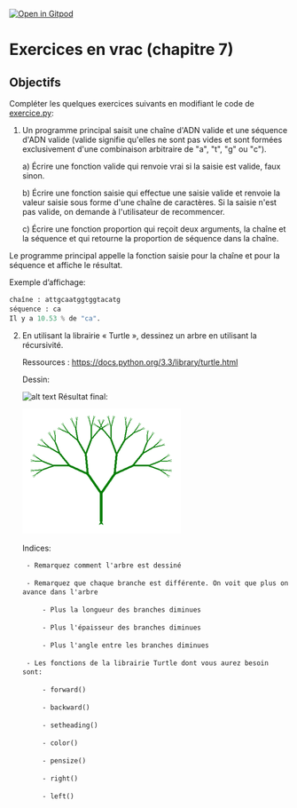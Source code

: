 [![Open in Gitpod](https://gitpod.io/button/open-in-gitpod.svg)](https://gitpod-redirect-0.herokuapp.com/)

# Exercices en vrac (chapitre 7)

## Objectifs

Compléter les quelques exercices suivants en modifiant le code de [exercice.py](exercice.py):

1. Un programme principal saisit une chaîne d'ADN valide et une séquence d'ADN valide (valide signifie qu'elles ne sont pas vides et sont formées exclusivement d'une combinaison arbitraire de "a", "t", "g" ou "c"). 
    
    a) Écrire une fonction valide qui renvoie vrai si la saisie est valide, faux sinon.
    
    b) Écrire une fonction saisie qui effectue une saisie valide et renvoie la valeur saisie sous forme d'une chaîne de caractères. Si la saisie n'est pas valide, on demande à l'utilisateur de recommencer.
    
    c) Écrire une fonction proportion qui reçoit deux arguments, la chaîne et la séquence et qui retourne la proportion de séquence dans la chaîne.

Le programme principal appelle la fonction saisie pour la chaîne et pour la séquence et affiche le résultat.

Exemple d’affichage:
```python
chaîne : attgcaatggtggtacatg
séquence : ca
Il y a 10.53 % de "ca".
```

2. En utilisant la librairie « Turtle », dessinez un arbre en utilisant la récursivité.
    
    Ressources : https://docs.python.org/3.3/library/turtle.html
   
    Dessin:

    ![alt text](tree.gif)
    Résultat final:

    ![alt text](tree.png)

    Indices:

        - Remarquez comment l'arbre est dessiné

        - Remarquez que chaque branche est différente. On voit que plus on avance dans l'arbre

            - Plus la longueur des branches diminues

            - Plus l'épaisseur des branches diminues

            - Plus l'angle entre les branches diminues

        - Les fonctions de la librairie Turtle dont vous aurez besoin sont:

            - forward()

            - backward()

            - setheading()

            - color()

            - pensize()

            - right()

            - left()


